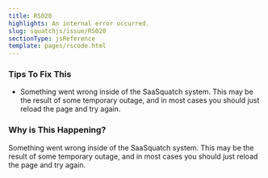 ```yaml
---
title: RS020
highlights: An internal error occurred.
slug: squatchjs/issue/RS020
sectionType: jsReference
template: pages/rscode.html
---
```


### Tips To Fix This

 - Something went wrong inside of the SaaSquatch system. This may be the result of some temporary outage, and in most cases you should just reload the page and try again.

### Why is This Happening?

Something went wrong inside of the SaaSquatch system. This may be the result of some temporary outage, and in most cases you should just reload the page and try again.